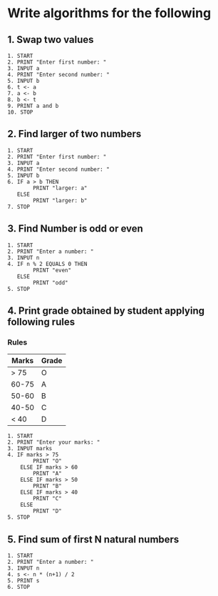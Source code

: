 # Write algorithms for the following

## 1. Swap two values
```
1. START
2. PRINT "Enter first number: "
3. INPUT a
4. PRINT "Enter second number: "
5. INPUT b
6. t <- a
7. a <- b
8. b <- t
9. PRINT a and b
10. STOP
```


## 2. Find larger of two numbers
```
1. START
2. PRINT "Enter first number: "
3. INPUT a
4. PRINT "Enter second number: "
5. INPUT b
6. IF a > b THEN
        PRINT "larger: a"
   ELSE
        PRINT "larger: b" 
7. STOP
```

## 3. Find Number is odd or even
```
1. START
2. PRINT "Enter a number: "
3. INPUT n
4. IF n % 2 EQUALS 0 THEN
        PRINT "even"
   ELSE
        PRINT "odd" 
5. STOP
```

## 4. Print grade obtained by student applying following rules
### Rules
| Marks | Grade |
| --- | --- |
|  > 75 | O |
| 60-75 | A |
| 50-60 | B |
| 40-50 | C |
|  < 40 | D |

```
1. START
2. PRINT "Enter your marks: "
3. INPUT marks
4. IF marks > 75
        PRINT "O"
    ELSE IF marks > 60
        PRINT "A"
    ELSE IF marks > 50
        PRINT "B"
    ELSE IF marks > 40
        PRINT "C"
    ELSE
        PRINT "D"
5. STOP
```

## 5. Find sum of first N natural numbers
```
1. START
2. PRINT "Enter a number: "
3. INPUT n
4. s <- n * (n+1) / 2
5. PRINT s
6. STOP
```